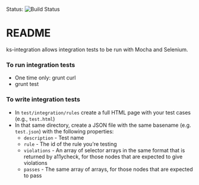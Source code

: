 Status: ![Build Status](http://builds.dequecloud.com:8088/bamboo/plugins/servlet/buildStatusImage/KSD-INT)

# README #

ks-integration allows integration tests to be run with Mocha and Selenium.

### To run integration tests ###

* One time only: grunt curl
* grunt test

### To write integration tests ###

* In `test/integration/rules` create a full HTML page with your test cases (e.g., `test.html`)
* In that same directory, create a JSON file with the same basename (e.g. `test.json`) with the following properties:
    * `description` - Test name
    * `rule` - The id of the rule you're testing
    * `violations` - An array of selector arrays in the same format that is returned by a11ycheck, for those nodes that are expected to give violations
    * `passes` - The same array of arrays, for those nodes that are expected to pass